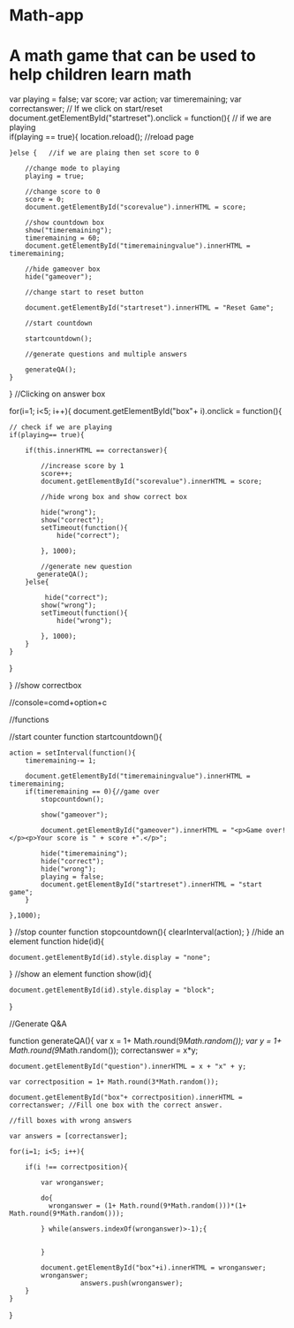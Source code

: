 # Math-app
# A math game that can be used to help children learn math

var playing = false;
var score; 
var action;
var timeremaining;
var correctanswer;
// If we click on start/reset
document.getElementById("startreset").onclick = function(){
  // if we are playing  
    if(playing == true){
        location.reload(); //reload page
        
    }else {   //if we are plaing then set score to 0
        
        //change mode to playing
        playing = true;
        
        //change score to 0
        score = 0;
        document.getElementById("scorevalue").innerHTML = score;
        
        //show countdown box
        show("timeremaining");
        timeremaining = 60;
        document.getElementById("timeremainingvalue").innerHTML = timeremaining;
        
        //hide gameover box
        hide("gameover");
        
        //change start to reset button
        
        document.getElementById("startreset").innerHTML = "Reset Game";
        
        //start countdown
        
        startcountdown();
        
        //generate questions and multiple answers
        
        generateQA();
    }
    
}
//Clicking on answer box

for(i=1; i<5; i++){
    document.getElementById("box"+ i).onclick = function(){
   
    // check if we are playing
    if(playing== true){
        
        if(this.innerHTML == correctanswer){
            
            //increase score by 1
            score++;
            document.getElementById("scorevalue").innerHTML = score;
            
            //hide wrong box and show correct box
            
            hide("wrong");
            show("correct");
            setTimeout(function(){
                hide("correct");
                
            }, 1000);
            
            //generate new question
           generateQA();
        }else{
            
             hide("correct");
            show("wrong");
            setTimeout(function(){
                hide("wrong");
                
            }, 1000);
        }
    }
    
}

}
//show correctbox

//console=comd+option+c

//functions

//start counter
function startcountdown(){
    
    action = setInterval(function(){
        timeremaining-= 1;
       
        document.getElementById("timeremainingvalue").innerHTML = timeremaining;
        if(timeremaining == 0){//game over
            stopcountdown();
            
            show("gameover"); 
            
            document.getElementById("gameover").innerHTML = "<p>Game over!</p><p>Your score is " + score +".</p>";
            
            hide("timeremaining");
            hide("correct");
            hide("wrong");
            playing = false;
            document.getElementById("startreset").innerHTML = "start game";
        }
            
    },1000);
}
//stop counter
function stopcountdown(){
    clearInterval(action);
}
//hide an element
function hide(id){
    
    document.getElementById(id).style.display = "none";
}
//show an element
function show(id){
    
    document.getElementById(id).style.display = "block";
}

//Generate Q&A

function generateQA(){
    var x = 1+ Math.round(9*Math.random());
    var y = 1+ Math.round(9*Math.random());
    correctanswer = x*y;
    
    document.getElementById("question").innerHTML = x + "x" + y;
    
    var correctposition = 1+ Math.round(3*Math.random());
    
    document.getElementById("box"+ correctposition).innerHTML = correctanswer; //Fill one box with the correct answer.
    
    //fill boxes with wrong answers
    
    var answers = [correctanswer];
    
    for(i=1; i<5; i++){
        
        if(i !== correctposition){
            
            var wronganswer;
            
            do{
              wronganswer = (1+ Math.round(9*Math.random()))*(1+ Math.round(9*Math.random()));
                
            } while(answers.indexOf(wronganswer)>-1);{
                
                
            }
                      
            document.getElementById("box"+i).innerHTML = wronganswer;
            wronganswer;
                      answers.push(wronganswer);
        }
    }
    
}
